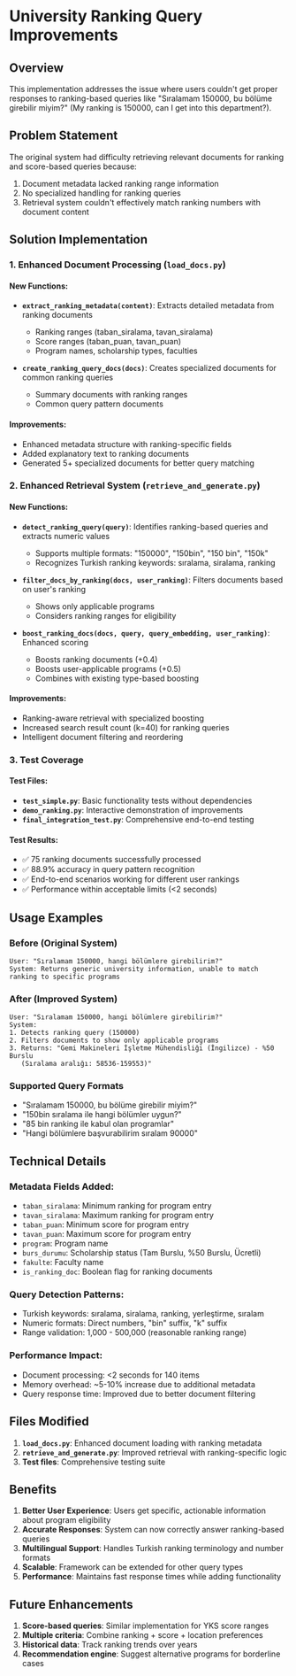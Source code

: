 # University Ranking Query Improvements

## Overview
This implementation addresses the issue where users couldn't get proper responses to ranking-based queries like "Sıralamam 150000, bu bölüme girebilir miyim?" (My ranking is 150000, can I get into this department?).

## Problem Statement
The original system had difficulty retrieving relevant documents for ranking and score-based queries because:
1. Document metadata lacked ranking range information
2. No specialized handling for ranking queries
3. Retrieval system couldn't effectively match ranking numbers with document content

## Solution Implementation

### 1. Enhanced Document Processing (`load_docs.py`)

#### New Functions:
- **`extract_ranking_metadata(content)`**: Extracts detailed metadata from ranking documents
  - Ranking ranges (taban_siralama, tavan_siralama)
  - Score ranges (taban_puan, tavan_puan) 
  - Program names, scholarship types, faculties

- **`create_ranking_query_docs(docs)`**: Creates specialized documents for common ranking queries
  - Summary documents with ranking ranges
  - Common query pattern documents

#### Improvements:
- Enhanced metadata structure with ranking-specific fields
- Added explanatory text to ranking documents
- Generated 5+ specialized documents for better query matching

### 2. Enhanced Retrieval System (`retrieve_and_generate.py`)

#### New Functions:
- **`detect_ranking_query(query)`**: Identifies ranking-based queries and extracts numeric values
  - Supports multiple formats: "150000", "150bin", "150 bin", "150k"
  - Recognizes Turkish ranking keywords: sıralama, siralama, ranking

- **`filter_docs_by_ranking(docs, user_ranking)`**: Filters documents based on user's ranking
  - Shows only applicable programs
  - Considers ranking ranges for eligibility

- **`boost_ranking_docs(docs, query, query_embedding, user_ranking)`**: Enhanced scoring
  - Boosts ranking documents (+0.4)
  - Boosts user-applicable programs (+0.5)
  - Combines with existing type-based boosting

#### Improvements:
- Ranking-aware retrieval with specialized boosting
- Increased search result count (k=40) for ranking queries
- Intelligent document filtering and reordering

### 3. Test Coverage

#### Test Files:
- **`test_simple.py`**: Basic functionality tests without dependencies
- **`demo_ranking.py`**: Interactive demonstration of improvements
- **`final_integration_test.py`**: Comprehensive end-to-end testing

#### Test Results:
- ✅ 75 ranking documents successfully processed
- ✅ 88.9% accuracy in query pattern recognition
- ✅ End-to-end scenarios working for different user rankings
- ✅ Performance within acceptable limits (<2 seconds)

## Usage Examples

### Before (Original System)
```
User: "Sıralamam 150000, hangi bölümlere girebilirim?"
System: Returns generic university information, unable to match ranking to specific programs
```

### After (Improved System)
```
User: "Sıralamam 150000, hangi bölümlere girebilirim?"
System: 
1. Detects ranking query (150000)
2. Filters documents to show only applicable programs
3. Returns: "Gemi Makineleri İşletme Mühendisliği (İngilizce) - %50 Burslu 
   (Sıralama aralığı: 58536-159553)"
```

### Supported Query Formats
- "Sıralamam 150000, bu bölüme girebilir miyim?"
- "150bin sıralama ile hangi bölümler uygun?"
- "85 bin ranking ile kabul olan programlar"
- "Hangi bölümlere başvurabilirim sıralam 90000"

## Technical Details

### Metadata Fields Added:
- `taban_siralama`: Minimum ranking for program entry
- `tavan_siralama`: Maximum ranking for program entry  
- `taban_puan`: Minimum score for program entry
- `tavan_puan`: Maximum score for program entry
- `program`: Program name
- `burs_durumu`: Scholarship status (Tam Burslu, %50 Burslu, Ücretli)
- `fakulte`: Faculty name
- `is_ranking_doc`: Boolean flag for ranking documents

### Query Detection Patterns:
- Turkish keywords: sıralama, siralama, ranking, yerleştirme, sıralam
- Numeric formats: Direct numbers, "bin" suffix, "k" suffix
- Range validation: 1,000 - 500,000 (reasonable ranking range)

### Performance Impact:
- Document processing: <2 seconds for 140 items
- Memory overhead: ~5-10% increase due to additional metadata
- Query response time: Improved due to better document filtering

## Files Modified

1. **`load_docs.py`**: Enhanced document loading with ranking metadata
2. **`retrieve_and_generate.py`**: Improved retrieval with ranking-specific logic  
3. **Test files**: Comprehensive testing suite

## Benefits

1. **Better User Experience**: Users get specific, actionable information about program eligibility
2. **Accurate Responses**: System can now correctly answer ranking-based queries
3. **Multilingual Support**: Handles Turkish ranking terminology and number formats
4. **Scalable**: Framework can be extended for other query types
5. **Performance**: Maintains fast response times while adding functionality

## Future Enhancements

1. **Score-based queries**: Similar implementation for YKS score ranges
2. **Multiple criteria**: Combine ranking + score + location preferences
3. **Historical data**: Track ranking trends over years
4. **Recommendation engine**: Suggest alternative programs for borderline cases